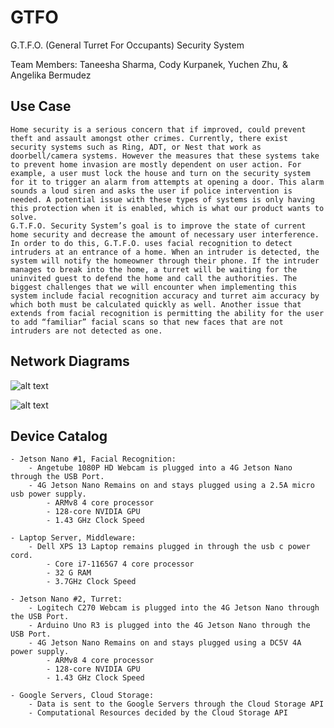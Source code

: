 # GTFO
G.T.F.O. (General Turret For Occupants) Security System 

Team Members: Taneesha Sharma, Cody Kurpanek, Yuchen Zhu, & Angelika Bermudez

## Use Case
	Home security is a serious concern that if improved, could prevent theft and assault amongst other crimes. Currently, there exist security systems such as Ring, ADT, or Nest that work as doorbell/camera systems. However the measures that these systems take to prevent home invasion are mostly dependent on user action. For example, a user must lock the house and turn on the security system for it to trigger an alarm from attempts at opening a door. This alarm sounds a loud siren and asks the user if police intervention is needed. A potential issue with these types of systems is only having this protection when it is enabled, which is what our product wants to solve.
    G.T.F.O. Security System’s goal is to improve the state of current home security and decrease the amount of necessary user interference. In order to do this, G.T.F.O. uses facial recognition to detect intruders at an entrance of a home. When an intruder is detected, the system will notify the homeowner through their phone. If the intruder manages to break into the home, a turret will be waiting for the uninvited guest to defend the home and call the authorities. The biggest challenges that we will encounter when implementing this system include facial recognition accuracy and turret aim accuracy by which both must be calculated quickly as well. Another issue that extends from facial recognition is permitting the ability for the user to add “familiar” facial scans so that new faces that are not intruders are not detected as one.

## Network Diagrams
![alt text](https://github.com/angelikab028/GTFO/blob/main/networkdiagram1.png?raw=true)

![alt text](https://github.com/angelikab028/GTFO/blob/main/networkdiagram2.png?raw=true)


## Device Catalog
    - Jetson Nano #1, Facial Recognition:
        - Angetube 1080P HD Webcam is plugged into a 4G Jetson Nano through the USB Port.
        - 4G Jetson Nano Remains on and stays plugged using a 2.5A micro usb power supply.
            - ARMv8 4 core processor
            - 128-core NVIDIA GPU
            - 1.43 GHz Clock Speed

    - Laptop Server, Middleware:
        - Dell XPS 13 Laptop remains plugged in through the usb c power cord.
            - Core i7-1165G7 4 core processor 
            - 32 G RAM
            - 3.7GHz Clock Speed

    - Jetson Nano #2, Turret:
        - Logitech C270 Webcam is plugged into the 4G Jetson Nano through the USB Port.
        - Arduino Uno R3 is plugged into the 4G Jetson Nano through the USB Port.
        - 4G Jetson Nano Remains on and stays plugged using a DC5V 4A power supply.
            - ARMv8 4 core processor
            - 128-core NVIDIA GPU
            - 1.43 GHz Clock Speed

    - Google Servers, Cloud Storage:
        - Data is sent to the Google Servers through the Cloud Storage API
        - Computational Resources decided by the Cloud Storage API



